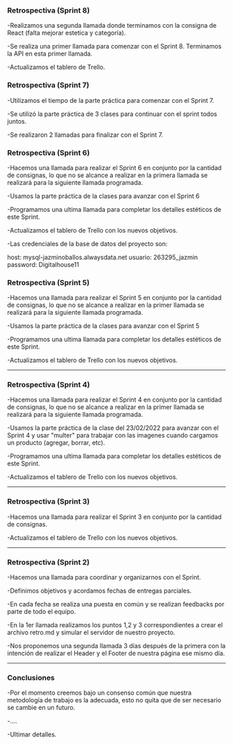 ### Retrospectiva (Sprint 8)

-Realizamos una segunda llamada donde terminamos con la consigna de React (falta mejorar estetica y categoría).

-Se realiza una primer llamada para comenzar con el Sprint 8. Terminamos la API en esta primer llamada.

-Actualizamos el tablero de Trello.


### Retrospectiva (Sprint 7)

-Utilizamos el tiempo de la parte práctica para comenzar con el Sprint 7.

-Se utilizó la parte práctica de 3 clases para continuar con el sprint todos juntos.

-Se realizaron 2 llamadas para finalizar con el Sprint 7.


### Retrospectiva (Sprint 6)

-Hacemos una llamada para realizar el Sprint 6 en conjunto por la cantidad de consignas, lo que no se alcance a realizar en la primera llamada se realizará para la siguiente llamada programada.

-Usamos la parte práctica de la clases para avanzar con el Sprint 6

-Programamos una ultima llamada para completar los detalles estéticos de este Sprint.

-Actualizamos el tablero de Trello con los nuevos objetivos.

-Las credenciales de la base de datos del proyecto son: 

host: mysql-jazminoballos.alwaysdata.net
usuario: 263295_jazmin
password: Digitalhouse11


### Retrospectiva (Sprint 5)

-Hacemos una llamada para realizar el Sprint 5 en conjunto por la cantidad de consignas, lo que no se alcance a realizar en la primer llamada se realizará para la siguiente llamada programada.

-Usamos la parte práctica de la clases para avanzar con el Sprint 5

-Programamos una ultima llamada para completar los detalles estéticos de este Sprint.

-Actualizamos el tablero de Trello con los nuevos objetivos.

***
### Retrospectiva (Sprint 4)

-Hacemos una llamada para realizar el Sprint 4 en conjunto por la cantidad de consignas, lo que no se alcance a realizar en la primer llamada se realizará para la siguiente llamada programada.

-Usamos la parte práctica de la clase del 23/02/2022 para avanzar con el Sprint 4 y usar "multer" para trabajar con las imagenes cuando cargamos un producto (agregar, borrar, etc).

-Programamos una ultima llamada para completar los detalles estéticos de este Sprint.

-Actualizamos el tablero de Trello con los nuevos objetivos.

***
### Retrospectiva (Sprint 3)

-Hacemos una llamada para realizar el Sprint 3 en conjunto por la cantidad de consignas.

-Actualizamos el tablero de Trello con los nuevos objetivos.

***
### Retrospectiva (Sprint 2)


-Hacemos una llamada para coordinar y organizarnos con el Sprint.

-Definimos objetivos y acordamos fechas de entregas parciales.

-En cada fecha se realiza una puesta en común y se realizan feedbacks por parte de todo el equipo.

-En la 1er llamada realizamos los puntos 1,2 y 3 correspondientes a crear el archivo retro.md y simular el servidor de nuestro proyecto.

-Nos proponemos una segunda llamada 3 días después de la primera con la intención de realizar el Header y el Footer de nuestra página ese mismo día.

***

### Conclusiones


-Por el momento creemos bajo un consenso común que nuestra metodología de trabajo es la adecuada, esto no quita que de ser necesario se cambie en un futuro.


-....


-Ultimar detalles.
